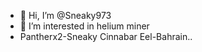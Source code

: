 - 👋 Hi, I’m @Sneaky973
- 👀 I’m interested in helium miner 
- Pantherx2-Sneaky Cinnabar Eel-Bahrain..

<!---
Sneaky973/Sneaky973 is a ✨ special ✨ repository because its `README.md` (this file) appears on your GitHub profile.
You can click the Preview link to take a look at your changes.
--->

